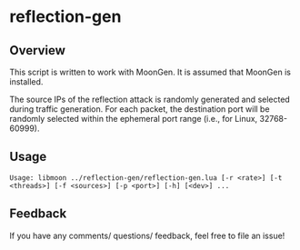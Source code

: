 # reflection-gen

## Overview
This script is written to work with MoonGen. It is assumed that MoonGen is installed.

The source IPs of the reflection attack is randomly generated and selected during traffic generation. For each packet, the destination port will be randomly selected within the ephemeral port range (i.e., for Linux, 32768-60999).

## Usage 
```
Usage: libmoon ../reflection-gen/reflection-gen.lua [-r <rate>] [-t <threads>] [-f <sources>] [-p <port>] [-h] [<dev>] ...
```

## Feedback
If you have any comments/ questions/ feedback, feel free to file an issue!